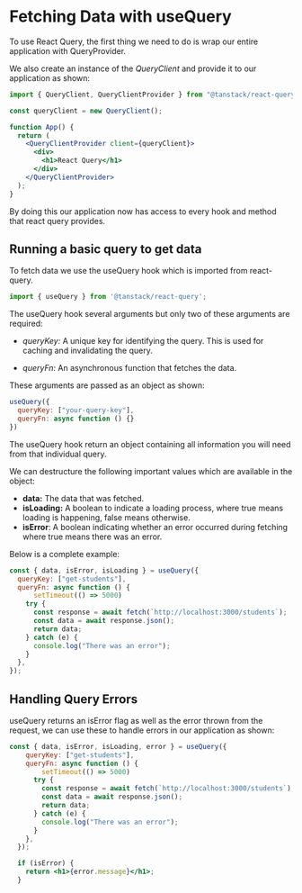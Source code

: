 # Fetching Data with useQuery

To use React Query, the first thing we need to do is wrap our entire application with QueryProvider.

We also create an instance of the _QueryClient_ and provide it to our application as shown:

```jsx
import { QueryClient, QueryClientProvider } from "@tanstack/react-query";

const queryClient = new QueryClient();

function App() {
  return (
    <QueryClientProvider client={queryClient}>
      <div>
        <h1>React Query</h1>
      </div>
    </QueryClientProvider>
  );
}
```

By doing this our application now has access to every hook and method that react query provides.

## Running a basic query to get data

To fetch data we use the useQuery hook which is imported from react-query.

```jsx
import { useQuery } from '@tanstack/react-query';
```

The useQuery hook several arguments but only two of these arguments are required:

- _queryKey:_ A unique key for identifying the query. This is used for caching and invalidating the query.

- _queryFn:_ An asynchronous function that fetches the data. 

These arguments are passed as an object as shown:

```jsx
useQuery({
  queryKey: ["your-query-key"],
  queryFn: async function () {}
})
```

The useQuery hook return an object containing all information you will need from that individual query.

We can destructure the following important values which are available in the object:

- **data:** The data that was fetched.
- **isLoading:** A boolean to indicate a loading process, where true means loading is happening, false means otherwise.
- **isError**: A boolean indicating whether an error occurred during fetching where true means there was an error.

Below is a complete example:

```jsx
const { data, isError, isLoading } = useQuery({
  queryKey: ["get-students"],
  queryFn: async function () {
      setTimeout(() => 5000)
    try {
      const response = await fetch(`http://localhost:3000/students`);
      const data = await response.json();
      return data;
    } catch (e) {
      console.log("There was an error");
    }
  },
});
```

## Handling Query Errors

useQuery returns an isError flag as well as the error thrown from the request, we can use these to handle errors in our application as shown:

```jsx
const { data, isError, isLoading, error } = useQuery({
    queryKey: ["get-students"],
    queryFn: async function () {
        setTimeout(() => 5000)
      try {
        const response = await fetch(`http://localhost:3000/students`);
        const data = await response.json();
        return data;
      } catch (e) {
        console.log("There was an error");
      }
    },
  });

  if (isError) {
    return <h1>{error.message}</h1>;
  }
```